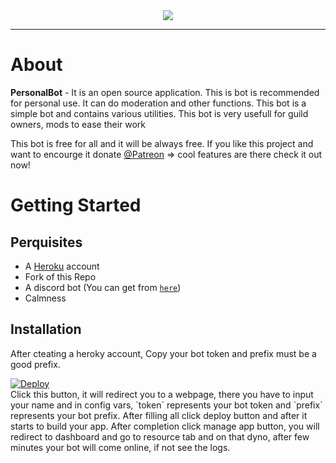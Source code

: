 <div align="center">
<img src="https://i.ibb.co/Fbp9GJ9/Pics-Art-09-26-03-44-18.jpg">
</div>
<hr>

# About
**PersonalBot** - It is an open source application. This is bot is recommended for personal use. It can do moderation and other functions. This bot is a simple bot and contains various utilities. This bot is very usefull for guild owners, mods to ease their work

This bot is free for all and it will be always free. If you like this project and want to encourge it donate [@Patreon](https://patreon.com/PrabaRock7) => cool features are there check it out now!

# Getting Started

## Perquisites 
* A [Heroku](https://heroku.com) account
* Fork of this Repo
* A discord bot (You can get from [`here`](https://discordapp.com/developers))
* Calmness 

## Installation 
After cteating a heroky account, Copy your bot token and prefix must be a good prefix.

<a href="https://heroku.com/deploy?template=https://github.com/ImPrabakar/PersonalBot">
  <img src="https://www.herokucdn.com/deploy/button.svg" alt="Deploy">
</a><br>
Click this button, it will redirect you to a webpage, there you have to input your name and in config vars, `token` represents your bot token and `prefix` represents your bot prefix. After filling all click deploy button and after it starts to build your app. After completion click manage app button, you will redirect to dashboard and go to resource tab and on that dyno, after few minutes your bot will come online, if not see the logs.
